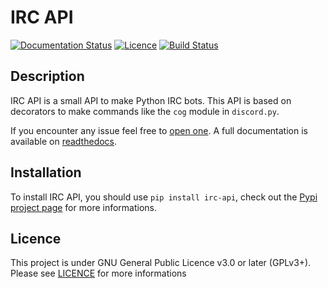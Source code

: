 # IRC API
[![Documentation Status](https://readthedocs.org/projects/irc-api/badge/?version=latest)](https://irc-api.readthedocs.io/en/latest/?badge=latest)
[![Licence](https://img.shields.io/github/license/Shadow15510/irc_api?color=green)](https://github.com/Shadow15510/irc_api/blob/master/LICENSE)
[![Build Status](https://github.com/Shadow15510/irc_api/actions/workflows/python-publish.yml/badge.svg)](https://github.com/Shadow15510/irc_api/actions/workflows/python-publish.yml)

## Description
IRC API is a small API to make Python IRC bots. This API is based on decorators to make commands like the `cog` module in `discord.py`.

If you encounter any issue feel free to [open one](https://github.com/Shadow15510/irc_api/issues).
A full documentation is available on [readthedocs](https://irc-api.readthedocs.io/en/latest/).

## Installation
To install IRC API, you should use ``pip install irc-api``, check out the [Pypi project page](https://pypi.org/project/irc-api/) for more informations.

## Licence
This project is under GNU General Public Licence v3.0 or later (GPLv3+).
Please see [LICENCE](https://github.com/Shadow15510/irc_api/blob/master/LICENSE) for more informations 
